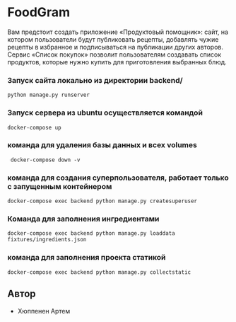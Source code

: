 # FoodGram

Вам предстоит создать приложение «Продуктовый помощник»: сайт, на котором пользователи будут публиковать рецепты, добавлять чужие рецепты в избранное и подписываться на публикации других авторов. Сервис «Список покупок» позволит пользователям создавать список продуктов, которые нужно купить для приготовления выбранных блюд.


<!-- Если у вас macOS или Windows, загрузите PostgreSQL с сайта https://www.postgresql.org/download/ и установите.
Также потребуется адаптер PostgreSQL под названием Psycopg2 для Python. Эта команда установит его: -->


### Запуск сайта локально из директории backend/
``` python manage.py runserver ```
### Запуск сервера из ubuntu осуществляется командой
``` docker-compose up ```
### команда для удаления базы данных и всех volumes
``` docker-compose down -v```
### команда для создания суперпользователя, работает только с запущенным контейнером
``` docker-compose exec backend python manage.py createsuperuser ```
### Команда для заполнения ингредиентами
``` docker-compose exec backend python manage.py loaddata fixtures/ingredients.json ```
### команда для заполнения проекта статикой
``` docker-compose exec backend python manage.py collectstatic ```



## Автор

- Хюппенен Артем
